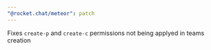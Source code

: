 ```yaml
---
"@rocket.chat/meteor": patch
---
```


Fixes `create-p` and `create-c` permissions not being applyed in teams creation
